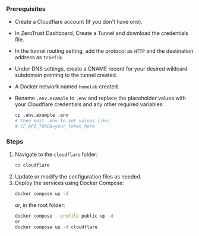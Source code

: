 ### Prerequisites
- Create a Cloudflare account (If you don't have one).
- In ZeroTrust Dashboard, Create a Tunnel and download the credentials file.
- In the tunnel routing setting, add the protocol as `HTTP` and the destination address as `traefik`.
- Under DNS settings, create a CNAME record for your desired wildcard subdomain pointing to the tunnel created.
- A Docker network named `homelab` created.

- Rename `.env.example` to `.env` and replace the placeholder values with your Cloudflare credentials and any other required variables:

    ```bash
    cp .env.example .env
    # then edit .env to set values like:
    # CF_API_TOKEN=your_token_here
    ```


### Steps
1. Navigate to the `cloudflare` folder:
    ```bash
    cd cloudflare
    ```
2. Update or modify the configuration files as needed.
3. Deploy the services using Docker Compose:
    ```bash
    docker compose up -d
    ```
    or, in the root folder:
    ```bash
    docker compose --profile public up -d
    or
    docker compose up -d cloudflare
    ```
